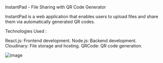 InstantPad - File Sharing with QR Code Generator

InstantPad is a web application that enables users to upload files and share them via automatically generated QR codes.

Technologies Used :

React.js: Frontend development.
Node.js: Backend development.
Cloudinary: File storage and hosting.
QRCode: QR code generation.

![image](https://github.com/user-attachments/assets/dafae514-010b-4866-a054-4c05b2b9ff01)
